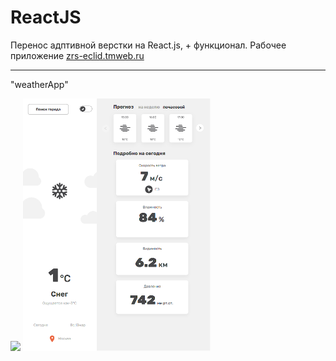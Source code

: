 # ReactJS

Перенос адптивной верстки на React.js, + функционал. Рабочее приложение <a href="https://zrs-eclid.tmweb.ru/">zrs-eclid.tmweb.ru</a>

_____

"weatherApp"

<img style="width:300px;" src="https://github.com/ZhadanovRoman/ReactJS/blob/masterReact/react-img/1.bmp"> <img style="width:300px;" src="https://github.com/ZhadanovRoman/ReactJS/blob/masterReact/react-img/2.bmp">

